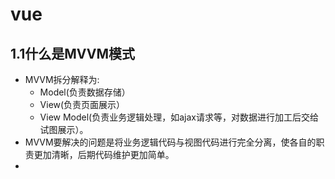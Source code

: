 # vue
## 1.1什么是MVVM模式
* MVVM拆分解释为:  
  * Model(负责数据存储）
  * View(负责页面展示）
  * View Model(负责业务逻辑处理，如ajax请求等，对数据进行加工后交给试图展示）。<br>
* MVVM要解决的问题是将业务逻辑代码与视图代码进行完全分离，使各自的职责更加清晰，后期代码维护更加简单。
* 
